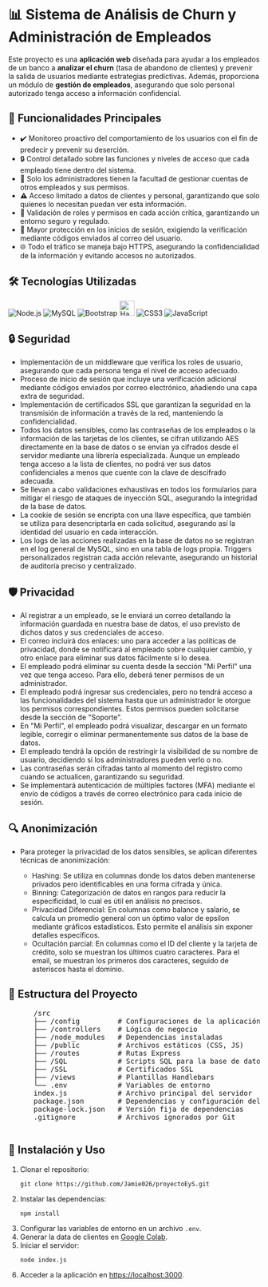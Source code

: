 <body>
    <div class="container">
        <h1>📊 Sistema de Análisis de Churn y Administración de Empleados</h1>
        <p>
            Este proyecto es una <strong>aplicación web</strong> diseñada para
            ayudar a los empleados de un banco a
            <strong>analizar el churn</strong> (tasa de abandono de clientes) y
            prevenir la salida de usuarios mediante estrategias predictivas.
            Además, proporciona un módulo de
            <strong>gestión de empleados</strong>, asegurando que solo personal
            autorizado tenga acceso a información confidencial.
        </p>
        <h2>🚀 Funcionalidades Principales</h2>
        <ul>
            <li>
                ✔️ Monitoreo proactivo del comportamiento de los usuarios con el
                fin de predecir y prevenir su deserción.
            </li>
            <li>
                🔒 Control detallado sobre las funciones y niveles de acceso que
                cada empleado tiene dentro del sistema.
            </li>
            <li>
                👥 Solo los administradores tienen la facultad de gestionar
                cuentas de otros empleados y sus permisos.
            </li>
            <li>
                ⚠️ Acceso limitado a datos de clientes y personal, garantizando
                que solo quienes lo necesitan puedan ver esta información.
            </li>
            <li>
                🔐 Validación de roles y permisos en cada acción crítica,
                garantizando un entorno seguro y regulado.
            </li>
            <li>
                📧 Mayor protección en los inicios de sesión, exigiendo la
                verificación mediante códigos enviados al correo del usuario.
            </li>
            <li>
                🌐 Todo el tráfico se maneja bajo HTTPS, asegurando la
                confidencialidad de la información y evitando accesos no
                autorizados.
            </li>
        </ul>
        <h2>🛠️ Tecnologías Utilizadas</h2>
        <div class="tech-icons">
            <img
                src="https://img.icons8.com/color/48/000000/nodejs.png"
                alt="Node.js"
            />
            <img
                src="https://img.icons8.com/color/48/000000/mysql-logo.png"
                alt="MySQL"
            />
            <img
                src="https://img.icons8.com/color/48/000000/bootstrap.png"
                alt="Bootstrap"
            />
            <img
                src="https://cdn.iconscout.com/icon/free/png-256/free-handlebars-logo-icon-download-in-svg-png-gif-file-formats--company-brand-world-logos-vol-9-pack-icons-282936.png"
                alt="Handlebars"
                style="width: 30px; height: 30px"
            />
            <img
                src="https://img.icons8.com/color/48/000000/css3.png"
                alt="CSS3"
            />
            <img
                src="https://img.icons8.com/color/48/000000/javascript--v1.png"
                alt="JavaScript"
            />
        </div>
        <h2>🔒 Seguridad</h2>
        <ul>
            <li>
                Implementación de un middleware que verifica los roles de
                usuario, asegurando que cada persona tenga el nivel de acceso
                adecuado.
            </li>
            <li>
                Proceso de inicio de sesión que incluye una verificación
                adicional mediante códigos enviados por correo electrónico,
                añadiendo una capa extra de seguridad.
            </li>
            <li>
                Implementación de certificados SSL que garantizan la seguridad
                en la transmisión de información a través de la red, manteniendo
                la confidencialidad.
            </li>
            <li>
                Todos los datos sensibles, como las contraseñas de los empleados
                o la información de las tarjetas de los clientes, se cifran
                utilizando AES directamente en la base de datos o se envían ya
                cifrados desde el servidor mediante una librería especializada.
                Aunque un empleado tenga acceso a la lista de clientes, no podrá
                ver sus datos confidenciales a menos que cuente con la clave de
                descifrado adecuada.
            </li>
            <li>
                Se llevan a cabo validaciones exhaustivas en todos los
                formularios para mitigar el riesgo de ataques de inyección SQL,
                asegurando la integridad de la base de datos.
            </li>
            <li>
                La cookie de sesión se encripta con una llave específica, que
                también se utiliza para desencriptarla en cada solicitud,
                asegurando así la identidad del usuario en cada interacción.
            </li>
            <li>
                Los logs de las acciones realizadas en la base de datos no se
                registran en el log general de MySQL, sino en una tabla de logs
                propia. Triggers personalizados registran cada acción relevante,
                asegurando un historial de auditoría preciso y centralizado.
            </li>
        </ul>
        <h2>🛡️ Privacidad</h2>
        <ul>
            <li>
                Al registrar a un empleado, se le enviará un correo detallando
                la información guardada en nuestra base de datos, el uso
                previsto de dichos datos y sus credenciales de acceso.
            </li>
            <li>
                El correo incluirá dos enlaces: uno para acceder a las políticas
                de privacidad, donde se notificará al empleado sobre cualquier
                cambio, y otro enlace para eliminar sus datos fácilmente si lo
                desea.
            </li>
            <li>
                El empleado podrá eliminar su cuenta desde la sección "Mi
                Perfil" una vez que tenga acceso. Para ello, deberá tener
                permisos de un administrador.
            </li>
            <li>
                El empleado podrá ingresar sus credenciales, pero no tendrá
                acceso a las funcionalidades del sistema hasta que un
                administrador le otorgue los permisos correspondientes. Estos
                permisos pueden solicitarse desde la sección de "Soporte".
            </li>
            <li>
                En "Mi Perfil", el empleado podrá visualizar, descargar en un
                formato legible, corregir o eliminar permanentemente sus datos
                de la base de datos.
            </li>
            <li>
                El empleado tendrá la opción de restringir la visibilidad de su
                nombre de usuario, decidiendo si los administradores pueden
                verlo o no.
            </li>
            <li>
                Las contraseñas serán cifradas tanto al momento del registro
                como cuando se actualicen, garantizando su seguridad.
            </li>
            <li>
                Se implementará autenticación de múltiples factores (MFA)
                mediante el envío de códigos a través de correo electrónico para
                cada inicio de sesión.
            </li>
        </ul>
        <h2>🔍 Anonimización</h2>
        <ul>
            <li>
                Para proteger la privacidad de los datos sensibles, se aplican
                diferentes técnicas de anonimización:
            </li>
            <ul>
                <li>
                    Hashing: Se utiliza en columnas donde los datos deben
                    mantenerse privados pero identificables en una forma cifrada
                    y única.
                </li>
                <li>
                    Binning: Categorización de datos en rangos para reducir la
                    especificidad, lo cual es útil en análisis no precisos.
                </li>
                <li>
                    Privacidad Diferencial: En columnas como balance y salario,
                    se calcula un promedio general con un óptimo valor de
                    epsilon mediante gráficos estadísticos. Esto permite el
                    análisis sin exponer detalles específicos.
                </li>
                <li>
                    Ocultación parcial: En columnas como el ID del cliente y la
                    tarjeta de crédito, solo se muestran los últimos cuatro
                    caracteres. Para el email, se muestran los primeros dos
                    caracteres, seguido de asteriscos hasta el dominio.
                </li>
            </ul>
        </ul>
        <h2>📂 Estructura del Proyecto</h2>
        <pre>
      /src
      ├── /config         # Configuraciones de la aplicación
      ├── /controllers    # Lógica de negocio
      ├── /node_modules   # Dependencias instaladas
      ├── /public         # Archivos estáticos (CSS, JS)
      ├── /routes         # Rutas Express
      ├── /SQL            # Scripts SQL para la base de datos
      ├── /SSL            # Certificados SSL
      ├── /views          # Plantillas Handlebars
      └── .env            # Variables de entorno
      index.js            # Archivo principal del servidor
      package.json        # Dependencias y configuración del proyecto
      package-lock.json   # Versión fija de dependencias
      .gitignore          # Archivos ignorados por Git
      </pre
        >
        <h2>📖 Instalación y Uso</h2>
        <ol>
            <li>
                Clonar el repositorio:
                <pre><code>git clone https://github.com/Jamie026/proyectoEyS.git</code></pre>
            </li>
            <li>
                Instalar las dependencias:
                <pre><code>npm install</code></pre>
            </li>
            <li>
                Configurar las variables de entorno en un archivo
                <code>.env</code>.
            </li>
            <li>
                Generar la data de clientes en
                <a
                    href="https://colab.research.google.com/drive/1LVam6HqrbkRnl0gQY7cwTCZfaGofqmUO?usp=sharing"
                    >Google Colab</a
                >.
            </li>
            <li>
                Iniciar el servidor:
                <pre><code>node index.js</code></pre>
            </li>
            <li>
                Acceder a la aplicación en
                <a href="https://localhost:3000">https://localhost:3000</a>.
            </li>
        </ol>
    </div>
</body>
